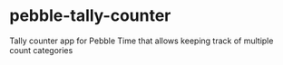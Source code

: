 # pebble-tally-counter
Tally counter app for Pebble Time that allows keeping track of multiple count categories
